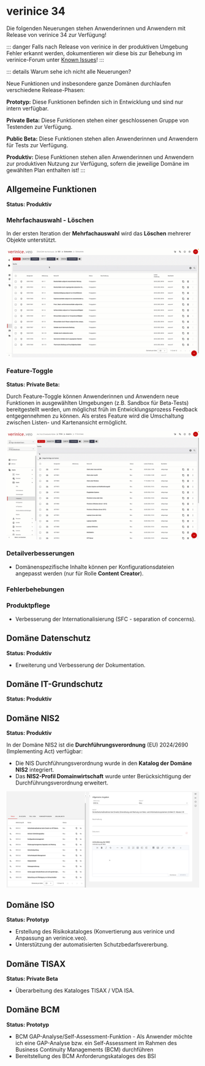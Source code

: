 <!-- © 2025 The Project Contributors - see AUTHORS.txt -->
# verinice 34

Die folgenden Neuerungen stehen Anwenderinnen und Anwendern mit Release von verinice 34 zur Verfügung!

::: danger Falls nach Release von verinice in der produktiven Umgebung Fehler erkannt werden, dokumentieren wir diese bis zur Behebung im verinice-Forum unter [Known Issues](https://forum.verinice.com/c/veo/known-issues/87)!
:::

::: details Warum sehe ich nicht alle Neuerungen?

Neue Funktionen und insbesondere ganze Domänen durchlaufen verschiedene Release-Phasen:

**Prototyp:** Diese Funktionen befinden sich in Entwicklung und sind nur intern verfügbar.

**Private Beta:** Diese Funktionen stehen einer geschlossenen Gruppe von Testenden zur Verfügung.

**Public Beta:** Diese Funktionen stehen allen Anwenderinnen und Anwendern für Tests zur Verfügung.

**Produktiv:** Diese Funktionen stehen allen Anwenderinnen und Anwendern zur produktiven Nutzung zur Verfügung, sofern die jeweilige Domäne im gewählten Plan enthalten ist!
:::

## Allgemeine Funktionen

**Status: Produktiv**

### Mehrfachauswahl - Löschen

In der ersten Iteration der **Mehrfachauswahl** wird das **Löschen** mehrerer Objekte unterstützt.

![Mehrfachauswahl - Löschen](/assets/release-notes/verinice-34-bulk-delete.de.gif)

### Feature-Toggle

**Status: Private Beta:**

Durch Feature-Toggle können Anwenderinnen und Anwendern neue Funktionen in ausgewählten Umgebungen (z.B. Sandbox für Beta-Tests) bereitgestellt werden, um möglichst früh im Entwicklungsprozess Feedback entgegennehmen zu können. Als erstes Feature wird die Umschaltung zwischen Listen- und Kartenansicht ermöglicht.

![Feature-Toggle - Karten](/assets/release-notes/verinice-34-feature-toggle-cards.de.gif)

### Detailverbesserungen

- Domänenspezifische Inhalte können per Konfigurationsdateien angepasst werden (nur für Rolle **Content Creator**).

### Fehlerbehebungen


### Produktpflege

- Verbesserung der Internationalisierung (SFC - separation of concerns).


## Domäne Datenschutz

**Status: Produktiv**

- Erweiterung und Verbesserung der Dokumentation.

## Domäne IT-Grundschutz

**Status: Produktiv**



## Domäne NIS2

**Status: Produktiv**

In der Domäne NIS2 ist die **Durchführungsverordnung** (EU) 2024/2690 (Implementing Act) verfügbar:
- Die NIS Durchführungsverordnung wurde in den **Katalog der Domäne NIS2** integriert.
- Das **NIS2-Profil Domainwirtschaft** wurde unter Berücksichtigung der Durchführungsverordnung erweitert.

![NIS2 Durchführungsverordnung](/assets/release-notes/verinice-34-nis2-implementing-acts.de.png)

## Domäne ISO

**Status: Prototyp**

- Erstellung des Risikokataloges (Konvertierung aus verinice und Anpassung an verinice.veo).
- Unterstützung der automatisierten Schutzbedarfsvererbung.

## Domäne TISAX

**Status: Private Beta**

- Überarbeitung des Kataloges TISAX / VDA ISA.

## Domäne BCM

**Status: Prototyp**

- BCM GAP-Analyse/Self-Assessment-Funktion - Als Anwender möchte ich eine GAP-Analyse bzw. ein Self-Assessment im Rahmen des Business Continuity Managements (BCM) durchführen
- Bereitstellung des BCM Anforderungskataloges des BSI

